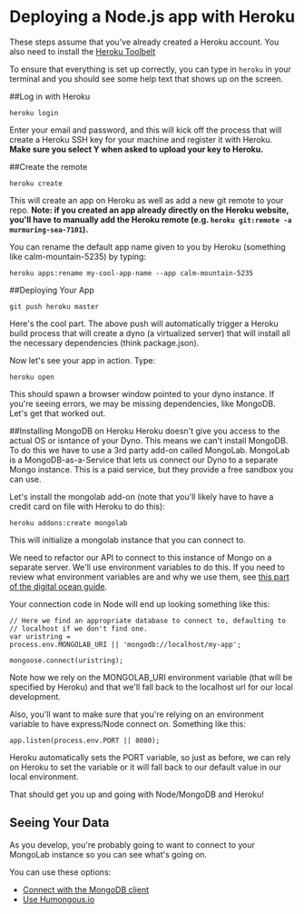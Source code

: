 Deploying a Node.js app with Heroku
=======================

These steps assume that you've already created a Heroku account. You also need to install the [Heroku Toolbelt](https://toolbelt.heroku.com/)

To ensure that everything is set up correctly, you can type in `heroku` in your terminal and you should see some help text that shows up on the screen.

##Log in with Heroku

```
heroku login
```

Enter your email and password, and this will kick off the process that will create a Heroku SSH key for your machine and register it with Heroku. **Make sure you select Y when asked to upload your key to Heroku.**

##Create the remote

```
heroku create
```

This will create an app on Heroku as well as add a new git remote to your repo. **Note: if you created an app already directly on the Heroku website, you'll have to manually add the Heroku remote (e.g. `heroku git:remote -a murmuring-sea-7101`).**

You can rename the default app name given to you by Heroku (something like calm-mountain-5235) by typing:

```
heroku apps:rename my-cool-app-name --app calm-mountain-5235
```

##Deploying Your App

```
git push heroku master
```

Here's the cool part. The above push will automatically trigger a Heroku build process that will create a dyno (a virtualized server) that will install all the necessary dependencies (think package.json).

Now let's see your app in action. Type:

```
heroku open
```

This should spawn a browser window pointed to your dyno instance. If you're seeing errors, we may be missing dependencies, like MongoDB. Let's get that worked out.

##Installing MongoDB on Heroku
Heroku doesn't give you access to the actual OS or isntance of your Dyno. This means we can't install MongoDB. To do this we have to use a 3rd party add-on called MongoLab. MongoLab is a MongoDB-as-a-Service that lets us connect our Dyno to a separate Mongo instance. This is a paid service, but they provide a free sandbox you can use.

Let's install the mongolab add-on (note that you'll likely have to have a credit card on file with Heroku to do this):

```
heroku addons:create mongolab
```

This will initialize a mongolab instance that you can connect to.

We need to refactor our API to connect to this instance of Mongo on a separate server. We'll use environment variables to do this. If you need to review what environment variables are and why we use them, see [this part of the digital ocean guide](https://github.com/DevMountain/deployment-digitalocean#environment-variables).

Your connection code in Node will end up looking something like this:

```
// Here we find an appropriate database to connect to, defaulting to
// localhost if we don't find one.
var uristring =
process.env.MONGOLAB_URI || 'mongodb://localhost/my-app';

mongoose.connect(uristring);
```

Note how we rely on the MONGOLAB_URI environment variable (that will be specified by Heroku) and that we'll fall back to the localhost url for our local development.

Also, you'll want to make sure that you're relying on an environment variable to have express/Node connect on. Something like this:

```
app.listen(process.env.PORT || 8080);
```

Heroku automatically sets the PORT variable, so just as before, we can rely on Heroku to set the variable or it will fall back to our default value in our local environment.

That should get you up and going with Node/MongoDB and Heroku!

## Seeing Your Data

As you develop, you're probably going to want to connect to your MongoLab instance so you can see what's going on.

You can use these options:
* [Connect with the MongoDB client](http://docs.mongolab.com/connecting/#mongo-shell)
* [Use Humongous.io](https://humongous.io/)
